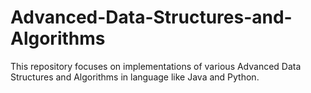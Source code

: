 # Advanced-Data-Structures-and-Algorithms
This repository focuses on implementations of various Advanced Data Structures and Algorithms in language like Java and Python.
